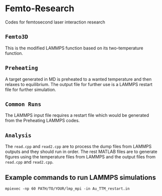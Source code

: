 # Femto-Research
Codes for femtosecond laser interaction research

## `Femto3D`
This is the modified LAMMPS function based on its two-temperature function.

## `Preheating`
A target generated in MD is preheated to a wanted temperature and then relaxes to equilibrium. The output file for further use is a LAMMPS restart file for further simulation.

## `Common Runs`
The LAMMPS input file requires a restart file which would be generated from the Preheating LAMMPS codes.

## `Analysis`
The `read.cpp` and `read2.cpp` are to process the dump files from LAMMPS outputs and they should run in order. The rest MATLAB files are to generate figures using the temperature files from LAMMPS and the output files from `read.cpp` and `read2.cpp`.

## Example commands to run LAMMPS simulations
`mpiexec -np 60 PATH/TO/YOUR/lmp_mpi -in Au_TTM_restart.in`
